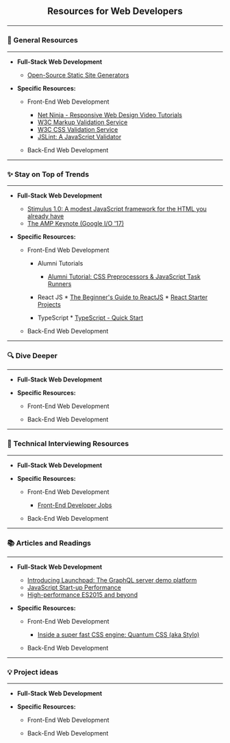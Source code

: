 ## <p style="text-align: center;"> Resources for Web Developers</p>

---

### 🔧 General Resources

----
- **Full-Stack Web Development**

  * [Open-Source Static Site Generators](https://www.staticgen.com/)

- **Specific Resources:**

   - Front-End Web Development
     * [Net Ninja - Responsive Web Design Video Tutorials](https://bit.ly/2pMKQBp)
     * [W3C Markup Validation Service](https://validator.w3.org/)
     * [W3C CSS Validation Service](https://jigsaw.w3.org/css-validator/)
     * [JSLint: A JavaScript Validator](https://www.jslint.com/)

   - Back-End Web Development

----

### ✨ Stay on Top of Trends

----

- **Full-Stack Web Development**

  * [Stimulus 1.0: A modest JavaScript framework for the HTML you already have](https://m.signalvnoise.com/stimulus-1-0-a-modest-javascript-framework-for-the-html-you-already-have-f04307009130)
  * [The AMP Keynote (Google I/O '17)](https://www.youtube.com/watch?v=BGyF5Uh3w1M)

- **Specific Resources:**

   - Front-End Web Development

        * Alumni Tutorials
          * [Alumni Tutorial: CSS Preprocessors & JavaScript Task Runners](https://vimeo.com/261181592)

        * React JS
               * [The Beginner's Guide to ReactJS](https://egghead.io/courses/the-beginner-s-guide-to-reactjs)
               * [React Starter Projects](https://www.javascriptstuff.com/react-starter-projects/)

        * TypeScript
              * [TypeScript - Quick Start](https://www.typescriptlang.org/docs/tutorial.html)

   - Back-End Web Development


---

### 🔍  Dive Deeper

----

- **Full-Stack Web Development**

- **Specific Resources:**

   - Front-End Web Development

   - Back-End Web Development


---

### 💬 Technical Interviewing Resources

----

- **Full-Stack Web Development**

- **Specific Resources:**

   - Front-End Web Development

     * [Front-End Developer Jobs](http://frontenddeveloperjob.com/)

   - Back-End Web Development

---

### 📚 Articles and Readings

----

- **Full-Stack Web Development**

  * [Introducing Launchpad: The GraphQL server demo platform](https://dev-blog.apollodata.com/introducing-launchpad-the-graphql-server-demo-platform-cc4e7481fcba)
  * [JavaScript Start-up Performance](https://medium.com/reloading/javascript-start-up-performance-69200f43b201)
  * [High-performance ES2015 and beyond](https://v8project.blogspot.com/2017/02/high-performance-es2015-and-beyond.html)

- **Specific Resources:**

   - Front-End Web Development

      * [Inside a super fast CSS engine: Quantum CSS (aka Stylo)](https://hacks.mozilla.org/2017/08/inside-a-super-fast-css-engine-quantum-css-aka-stylo/)

   - Back-End Web Development

---

### 💡 Project ideas

----

- **Full-Stack Web Development**

- **Specific Resources:**

   - Front-End Web Development

   - Back-End Web Development
